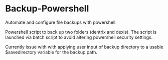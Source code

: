 # Backup-Powershell
Automate and configure file backups with powershell

Powershell script to back up two folders (dentrix and dexis). The script is launched via batch script to avoid altering powershell security settings.

Currently issue with with applying user input of backup directory to a usable $savedirectory variable for the backup path.






